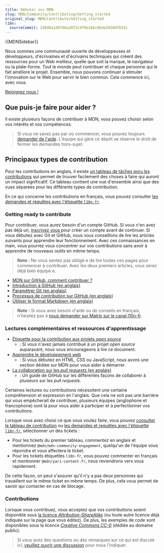 ```yaml
---
title: Débuter sur MDN
slug: MDN/Community/Contributing/Getting_started
original_slug: MDN/Contribute/Getting_started
l10n:
  sourceCommit: 2d6d6a1d9f8ba2073c9f8e1bbc6b4e20204fb53c
---
```

{{MDNSidebar}}

Nous sommes une communauté ouverte de développeuses et développeurs, d'écrivaines et d'écrivains techniques qui créent des ressources pour un Web meilleur, quelle que soit la marque, le navigateur ou la plate-forme. Tout le monde peut contribuer et chaque personne qui le fait améliore le projet. Ensemble, nous pouvons continuer à stimuler l'innovation sur le Web pour servir le bien commun. Cela commence ici, avec vous.

[Rejoignez nous !](https://github.com/mdn/mdn-community/)

## Que puis-je faire pour aider&nbsp;?

Il existe plusieurs façons de contribuer à MDN, vous pouvez choisir selon vos intérêts et vos compétences.

> Si vous ne savez pas par où commencer, vous pouvez toujours [demander de l'aide](https://github.com/mdn/mdn-community/). L'équipe qui gère ce dépôt se réserve le droit de fermer les demandes hors-sujet.

## Principaux types de contribution

Pour les contributions en anglais, il existe [un tableau de tâches poru les contributions](https://github.com/orgs/mdn/projects/25/views/1) qui permet de trouver facilement des choses à faire qui auront un impact significatif. Ce tableau contient une vue d'ensemble ainsi que des vues séparées pour les différents types de contribution.

En ce qui concerne les contributions en français, vous pouvez consulter [les demandes et requêtes avec l'étiquette `l10n-fr`](https://github.com/mdn/translated-content/labels/l10n-fr).

### Getting ready to contribute

Pour contribuer, vous aurez besoin d'un compte GitHub. Si vous n'en avez pas déjà un, [inscrivez vous ](https://github.com/signup) pour créer un compte avant de continuer. Si vous débutez avec Git et GitHub, nous vous conseillons de lire les articles suivants pour apprendre leur fonctionnement. Avec ces connaissances en main, vous pourrez vous concentrer sur vos contributions sans avoir à apprendre de nouveaux outils en même temps.

> **Note :** Ne vous sentez pas obligé⋅e de lire toutes ces pages pour commencer à contribuer. Avec les deux premiers articles, vous serez déjà bien équipé⋅e.

- [MDN sur GitHub, comment contribuer&nbsp;?](https://tech.mozfr.org/post/2021/03/16/MDN-sur-GitHub-comment-contribuer)
- [Introduction à GitHub (en anglais)](https://github.com/skills/introduction-to-github)
- [Paramétrer Git (en anglais)](https://docs.github.com/en/get-started/quickstart/set-up-git)
- [Processus de contribution sur GitHub (en anglais)](https://docs.github.com/en/get-started/quickstart/github-flow)
- [Utiliser le format Markdown (en anglais)](https://github.com/skills/communicate-using-markdown)

> **Note :** Si vous avez besoin d'aide ou de conseils en français, n'hésitez pas à [nous demander sur Matrix sur le canal l10n-fr](https://matrix.to/#/#l10n-fr:mozilla.org).

### Lectures complémentaires et ressources d'apprentissage

- [Étiquette pour la contribution aux projets <i lang="en">open source</i>](/fr/docs/MDN/Community/Open_source_etiquette)
  - : Si vous n'avez jamais contribué à un projet <i lang="en">open source</i> auparavant, nous vous encourageons à lire ce document.
- [Apprendre le développement web](/fr/docs/Learn)
  - : Si vous débutez en HTML, CSS ou JavaScript, nous avons une section dédiée sur MDN pour vous aider à démarrer.
- [La collaboration sur les <i lang="en">pull requests</i> (en anglais)](https://docs.github.com/en/pull-requests/collaborating-with-pull-requests)
  - : Un guide de GitHub sur les différentes façons de collaborer à plusieurs sur les <i lang="en">pull requests</i>.

Certaines lectures ou contributions nécessitent une certaine compréhension et expression en l'anglais. Que cela ne soit pas une barrière qui vous empêcherait de contribuer, plusieurs équipes (anglophone et francophone) sont là pour vous aider à participer et à perfectionner vos contributions.

Lorsque vous avez choisi ce que vous voulez faire, vous pouvez [consulter le tableau de contribution](https://github.com/orgs/mdn/projects/25/views/1) ou [les demandes et requêtes avec l'étiquette `l10n-fr`](https://github.com/mdn/translated-content/labels/l10n-fr), sélectionner un des tickets&nbsp;:
- Pour les tickets du premier tableau, commentez en anglais et mentionnez `@mdn/mdn-community-engagement`, quelqu'un de l'équipe vous répondra et vous affectera le ticket.
- Pour les tickets étiquettés `l10n-fr`, vous pouvez commenter en français et mentionner `@mdn/yari-content-fr`, nous reviendrons vers vous rapidement.

De cette façon, on peut s'assurer qu'il n'y a pas deux personnes qui travaillent sur le même ticket en même temps. De plus, cela vous permet de savoir qui contacter en cas de blocage.

### Contributions

Lorsque vous contribuez, vous acceptez que vos contributions soient disponible sous [la licence <i lang="en">Attribution-ShareAlike</i>](https://creativecommons.org/licenses/by-sa/4.0/) (ou toute autre licence déjà indiquée sur la page que vous éditez). De plus, les exemples de code sont disponibles sous la licence [<i lang="en">Creative Commons CC-0</i>](https://creativecommons.org/share-your-work/public-domain/cc0/) (dédiée au domaine public).

> Si vous avez des questions ou des remarques sur ce qui est discuté ici, [veuillez ouvrir une discussion](https://github.com/mdn/mdn-community/discussions/categories/content) pour nous l'indiquer.
